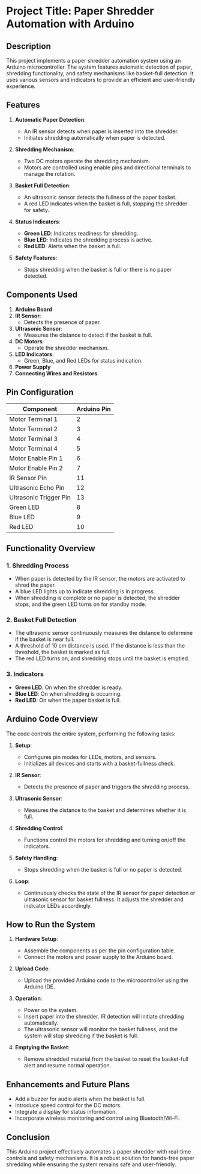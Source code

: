 # Project Title: Paper Shredder Automation with Arduino

## Description

This project implements a paper shredder automation system using an Arduino microcontroller. The system features automatic detection of paper, shredding functionality, and safety mechanisms like basket-full detection. It uses various sensors and indicators to provide an efficient and user-friendly experience.

## Features

1. **Automatic Paper Detection**:
    - An IR sensor detects when paper is inserted into the shredder.
    - Initiates shredding automatically when paper is detected.

2. **Shredding Mechanism**:
    - Two DC motors operate the shredding mechanism.
    - Motors are controlled using enable pins and directional terminals to manage the rotation.

3. **Basket Full Detection**:
    - An ultrasonic sensor detects the fullness of the paper basket.
    - A red LED indicates when the basket is full, stopping the shredder for safety.

4. **Status Indicators**:
    - **Green LED**: Indicates readiness for shredding.
    - **Blue LED**: Indicates the shredding process is active.
    - **Red LED**: Alerts when the basket is full.

5. **Safety Features**:
    - Stops shredding when the basket is full or there is no paper detected.

## Components Used

1. **Arduino Board**
2. **IR Sensor**:
    - Detects the presence of paper.
3. **Ultrasonic Sensor**:
    - Measures the distance to detect if the basket is full.
4. **DC Motors**:
    - Operate the shredder mechanism.
5. **LED Indicators**:
    - Green, Blue, and Red LEDs for status indication.
6. **Power Supply**
7. **Connecting Wires and Resistors**

## Pin Configuration

| **Component**         | **Arduino Pin**       |
|-----------------------|---------------------|
| Motor Terminal 1      | 2                   |
| Motor Terminal 2      | 3                   |
| Motor Terminal 3      | 4                   |
| Motor Terminal 4      | 5                   |
| Motor Enable Pin 1    | 6                   |
| Motor Enable Pin 2    | 7                   |
| IR Sensor Pin         | 11                  |
| Ultrasonic Echo Pin   | 12                  |
| Ultrasonic Trigger Pin| 13                  |
| Green LED             | 8                   |
| Blue LED              | 9                   |
| Red LED               | 10                  |

## Functionality Overview

### 1. **Shredding Process**
- When paper is detected by the IR sensor, the motors are activated to shred the paper.
- A blue LED lights up to indicate shredding is in progress.
- When shredding is complete or no paper is detected, the shredder stops, and the green LED turns on for standby mode.

### 2. **Basket Full Detection**
- The ultrasonic sensor continuously measures the distance to determine if the basket is near full.
- A threshold of 10 cm distance is used. If the distance is less than the threshold, the basket is marked as full.
- The red LED turns on, and shredding stops until the basket is emptied.

### 3. **Indicators**
- **Green LED**: On when the shredder is ready.
- **Blue LED**: On when shredding is occurring.
- **Red LED**: On when the paper basket is full.

## Arduino Code Overview

The code controls the entire system, performing the following tasks:

1. **Setup**:
    - Configures pin modes for LEDs, motors, and sensors.
    - Initializes all devices and starts with a basket-fullness check.

2. **IR Sensor**:
    - Detects the presence of paper and triggers the shredding process.

3. **Ultrasonic Sensor**:
    - Measures the distance to the basket and determines whether it is full.

4. **Shredding Control**:
    - Functions control the motors for shredding and turning on/off the indicators.

5. **Safety Handling**:
    - Stops shredding when the basket is full or no paper is detected.

6. **Loop**:
    - Continuously checks the state of the IR sensor for paper detection or ultrasonic sensor for basket fullness. It adjusts the shredder and indicator LEDs accordingly.

## How to Run the System

1. **Hardware Setup**:
    - Assemble the components as per the pin configuration table.
    - Connect the motors and power supply to the Arduino board.

2. **Upload Code**:
    - Upload the provided Arduino code to the microcontroller using the Arduino IDE.

3. **Operation**:
    - Power on the system.
    - Insert paper into the shredder. IR detection will initiate shredding automatically.
    - The ultrasonic sensor will monitor the basket fullness, and the system will stop shredding if the basket is full.

4. **Emptying the Basket**:
    - Remove shredded material from the basket to reset the basket-full alert and resume normal operation.

## Enhancements and Future Plans

- Add a buzzer for audio alerts when the basket is full.
- Introduce speed control for the DC motors.
- Integrate a display for status information.
- Incorporate wireless monitoring and control using Bluetooth/Wi-Fi.

## Conclusion

This Arduino project effectively automates a paper shredder with real-time controls and safety mechanisms. It is a robust solution for hands-free paper shredding while ensuring the system remains safe and user-friendly.
